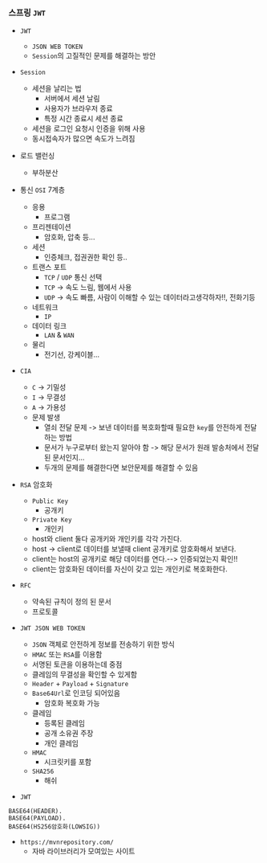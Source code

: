 ### 스프링 `JWT`

- `JWT`
    + `JSON WEB TOKEN`
    + `Session`의 고질적인 문제를 해결하는 방안

- `Session`
    + 세션을 날리는 법
        * 서버에서 세션 날림
        * 사용자가 브라우저 종료
        * 특정 시간 종료시 세션 종료
    + 세션을 로그인 요청시 인증을 위해 사용
    + 동시접속자가 많으면 속도가 느려짐

- 로드 밸런싱
    + 부하분산

- 통신 `OSI` 7계층
    + 응용
        * 프로그램
    + 프리젠테이션
        * 암호화, 압축 등...
    + 세션
        * 인증체크, 접권권한 확인 등..
    + 트랜스 포트
        * `TCP` / `UDP` 통신 선택
        * `TCP` -> 속도 느림, 웹에서 사용
        * `UDP` -> 속도 빠름, 사람이 이해할 수 있는 데이터라고생각하자!!, 전화기등
    + 네트워크
        * `IP`
    + 데이터 링크
        * `LAN` & `WAN`
    + 물리
        * 전기선, 강케이블...

- `CIA`
    + `C` -> 기밀성
    + `I` -> 무결성
    + `A` -> 가용성
    - 문제 발생
        * 열쇠 전달 문제 -> 보낸 데이터를 복호화할때 필요한 `key`를 안전하게 전달하는 방법
        * 문서가 누구로부터 왔는지 알아야 함 -> 해당 문서가 원래 발송처에서 전달된 문서인지...
        * 두개의 문제를 해결한다면 보안문제를 해결할 수 있음

- `RSA` 암호화
    + `Public Key` 
        * 공개키
    + `Private Key`
        * 개인키
    + host와 client 둘다 공개키와 개인키를 각각 가진다.
    + host -> client로 데이터를 보낼때 client 공개키로 암호화해서 보낸다.
    + client는 host의 공개키로 해당 데이터를 연다.--> 인증되었는지 확인!!
    + client는 암호화된 데이터를 자신이 갖고 있는 개인키로 복호화한다.
    
- `RFC`
    + 약속된 규칙이 정의 된 문서
    + 프로토콜

- `JWT JSON WEB TOKEN`
    + `JSON` 객체로 안전하게 정보를 전송하기 위한 방식
    + `HMAC` 또는 `RSA`를 이용함
    + 서명된 토큰을 이용하는데 중점
    + 클레임의 무결성을 확인할 수 있게함
    + `Header` + `Payload` + `Signature`
    + `Base64Url`로 인코딩 되어있음
        * 암호화 복호화 가능
    + 클레임
        * 등록된 클레임
        * 공개 소유권 주장
        * 개인 클레임
    + `HMAC`
        * 시크릿키를 포함
    + `SHA256`
        * 해쉬

- `JWT`
```
BASE64(HEADER).
BASE64(PAYLOAD).
BASE64(HS256암호화(LOWSIG))
```        

- `https://mvnrepository.com/`
    + 자바 라이브러리가 모여있는 사이트